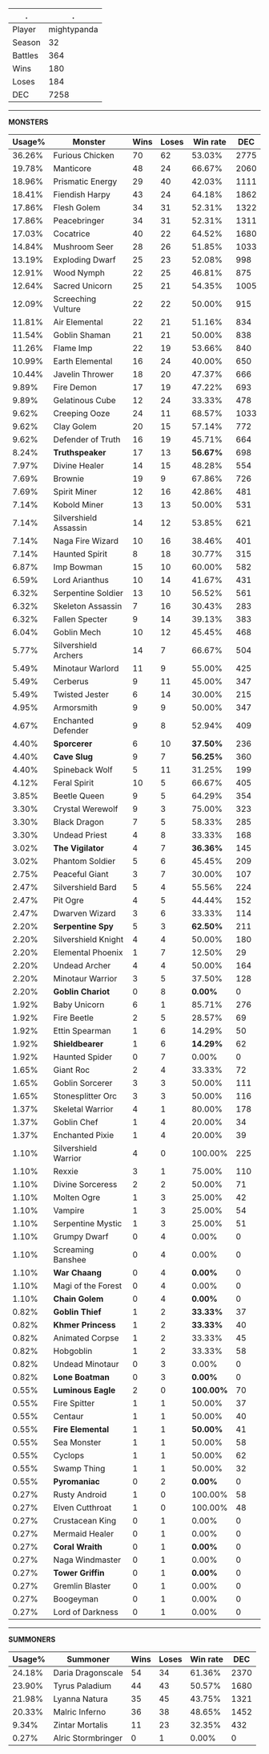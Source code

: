 .|.
|-|-
Player|mightypanda
Season|32
Battles|364
Wins|180
Loses|184
DEC|7258

---
**MONSTERS**

Usage%|Monster|Wins|Loses|Win rate|DEC|
-|-|-|-|-|-|
36.26%|Furious Chicken|70|62|53.03%|2775|
19.78%|Manticore|48|24|66.67%|2060|
18.96%|Prismatic Energy|29|40|42.03%|1111|
18.41%|Fiendish Harpy|43|24|64.18%|1862|
17.86%|Flesh Golem|34|31|52.31%|1322|
17.86%|Peacebringer|34|31|52.31%|1311|
17.03%|Cocatrice|40|22|64.52%|1680|
14.84%|Mushroom Seer|28|26|51.85%|1033|
13.19%|Exploding Dwarf|25|23|52.08%|998|
12.91%|Wood Nymph|22|25|46.81%|875|
12.64%|Sacred Unicorn|25|21|54.35%|1005|
12.09%|Screeching Vulture|22|22|50.00%|915|
11.81%|Air Elemental|22|21|51.16%|834|
11.54%|Goblin Shaman|21|21|50.00%|838|
11.26%|Flame Imp|22|19|53.66%|840|
10.99%|Earth Elemental|16|24|40.00%|650|
10.44%|Javelin Thrower|18|20|47.37%|666|
9.89%|Fire Demon|17|19|47.22%|693|
9.89%|Gelatinous Cube|12|24|33.33%|478|
9.62%|Creeping Ooze|24|11|68.57%|1033|
9.62%|Clay Golem|20|15|57.14%|772|
9.62%|Defender of Truth|16|19|45.71%|664|
8.24%|**Truthspeaker**|17|13|**56.67%**|698|
7.97%|Divine Healer|14|15|48.28%|554|
7.69%|Brownie|19|9|67.86%|726|
7.69%|Spirit Miner|12|16|42.86%|481|
7.14%|Kobold Miner|13|13|50.00%|531|
7.14%|Silvershield Assassin|14|12|53.85%|621|
7.14%|Naga Fire Wizard|10|16|38.46%|401|
7.14%|Haunted Spirit|8|18|30.77%|315|
6.87%|Imp Bowman|15|10|60.00%|582|
6.59%|Lord Arianthus|10|14|41.67%|431|
6.32%|Serpentine Soldier|13|10|56.52%|561|
6.32%|Skeleton Assassin|7|16|30.43%|283|
6.32%|Fallen Specter|9|14|39.13%|383|
6.04%|Goblin Mech|10|12|45.45%|468|
5.77%|Silvershield Archers|14|7|66.67%|504|
5.49%|Minotaur Warlord|11|9|55.00%|425|
5.49%|Cerberus|9|11|45.00%|347|
5.49%|Twisted Jester|6|14|30.00%|215|
4.95%|Armorsmith|9|9|50.00%|347|
4.67%|Enchanted Defender|9|8|52.94%|409|
4.40%|**Sporcerer**|6|10|**37.50%**|236|
4.40%|**Cave Slug**|9|7|**56.25%**|360|
4.40%|Spineback Wolf|5|11|31.25%|199|
4.12%|Feral Spirit|10|5|66.67%|405|
3.85%|Beetle Queen|9|5|64.29%|354|
3.30%|Crystal Werewolf|9|3|75.00%|323|
3.30%|Black Dragon|7|5|58.33%|285|
3.30%|Undead Priest|4|8|33.33%|168|
3.02%|**The Vigilator**|4|7|**36.36%**|145|
3.02%|Phantom Soldier|5|6|45.45%|209|
2.75%|Peaceful Giant|3|7|30.00%|107|
2.47%|Silvershield Bard|5|4|55.56%|224|
2.47%|Pit Ogre|4|5|44.44%|152|
2.47%|Dwarven Wizard|3|6|33.33%|114|
2.20%|**Serpentine Spy**|5|3|**62.50%**|211|
2.20%|Silvershield Knight|4|4|50.00%|180|
2.20%|Elemental Phoenix|1|7|12.50%|29|
2.20%|Undead Archer|4|4|50.00%|164|
2.20%|Minotaur Warrior|3|5|37.50%|128|
2.20%|**Goblin Chariot**|0|8|**0.00%**|0|
1.92%|Baby Unicorn|6|1|85.71%|276|
1.92%|Fire Beetle|2|5|28.57%|69|
1.92%|Ettin Spearman|1|6|14.29%|50|
1.92%|**Shieldbearer**|1|6|**14.29%**|62|
1.92%|Haunted Spider|0|7|0.00%|0|
1.65%|Giant Roc|2|4|33.33%|72|
1.65%|Goblin Sorcerer|3|3|50.00%|111|
1.65%|Stonesplitter Orc|3|3|50.00%|116|
1.37%|Skeletal Warrior|4|1|80.00%|178|
1.37%|Goblin Chef|1|4|20.00%|34|
1.37%|Enchanted Pixie|1|4|20.00%|39|
1.10%|Silvershield Warrior|4|0|100.00%|225|
1.10%|Rexxie|3|1|75.00%|110|
1.10%|Divine Sorceress|2|2|50.00%|71|
1.10%|Molten Ogre|1|3|25.00%|42|
1.10%|Vampire|1|3|25.00%|54|
1.10%|Serpentine Mystic|1|3|25.00%|51|
1.10%|Grumpy Dwarf|0|4|0.00%|0|
1.10%|Screaming Banshee|0|4|0.00%|0|
1.10%|**War Chaang**|0|4|**0.00%**|0|
1.10%|Magi of the Forest|0|4|0.00%|0|
1.10%|**Chain Golem**|0|4|**0.00%**|0|
0.82%|**Goblin Thief**|1|2|**33.33%**|37|
0.82%|**Khmer Princess**|1|2|**33.33%**|40|
0.82%|Animated Corpse|1|2|33.33%|45|
0.82%|Hobgoblin|1|2|33.33%|58|
0.82%|Undead Minotaur|0|3|0.00%|0|
0.82%|**Lone Boatman**|0|3|**0.00%**|0|
0.55%|**Luminous Eagle**|2|0|**100.00%**|70|
0.55%|Fire Spitter|1|1|50.00%|37|
0.55%|Centaur|1|1|50.00%|40|
0.55%|**Fire Elemental**|1|1|**50.00%**|41|
0.55%|Sea Monster|1|1|50.00%|58|
0.55%|Cyclops|1|1|50.00%|62|
0.55%|Swamp Thing|1|1|50.00%|32|
0.55%|**Pyromaniac**|0|2|**0.00%**|0|
0.27%|Rusty Android|1|0|100.00%|58|
0.27%|Elven Cutthroat|1|0|100.00%|48|
0.27%|Crustacean King|0|1|0.00%|0|
0.27%|Mermaid Healer|0|1|0.00%|0|
0.27%|**Coral Wraith**|0|1|**0.00%**|0|
0.27%|Naga Windmaster|0|1|0.00%|0|
0.27%|**Tower Griffin**|0|1|**0.00%**|0|
0.27%|Gremlin Blaster|0|1|0.00%|0|
0.27%|Boogeyman|0|1|0.00%|0|
0.27%|Lord of Darkness|0|1|0.00%|0|

---
**SUMMONERS**

Usage%|Summoner|Wins|Loses|Win rate|DEC|
-|-|-|-|-|-|
24.18%|Daria Dragonscale|54|34|61.36%|2370|
23.90%|Tyrus Paladium|44|43|50.57%|1680|
21.98%|Lyanna Natura|35|45|43.75%|1321|
20.33%|Malric Inferno|36|38|48.65%|1452|
9.34%|Zintar Mortalis|11|23|32.35%|432|
0.27%|Alric Stormbringer|0|1|0.00%|0|
